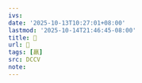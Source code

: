 ```yaml
---
ivs:
date: '2025-10-13T10:27:01+08:00'
lastmod: '2025-10-14T21:46:45-08:00'
title: 􃩠
url: 􃩠
tags: [羸]
src: DCCV
note:
---
```


